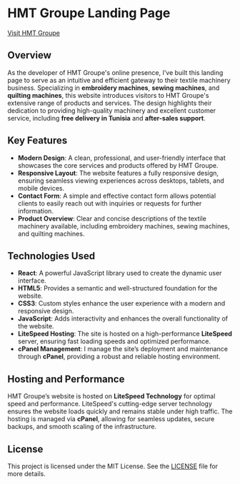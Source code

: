 # HMT Groupe Landing Page

[Visit HMT Groupe](https://hmtgroupe.com/)

## Overview

As the developer of HMT Groupe's online presence, I’ve built this landing page to serve as an intuitive and efficient gateway to their textile machinery business. Specializing in **embroidery machines**, **sewing machines**, and **quilting machines**, this website introduces visitors to HMT Groupe's extensive range of products and services. The design highlights their dedication to providing high-quality machinery and excellent customer service, including **free delivery in Tunisia** and **after-sales support**.

## Key Features

- **Modern Design**: A clean, professional, and user-friendly interface that showcases the core services and products offered by HMT Groupe.
- **Responsive Layout**: The website features a fully responsive design, ensuring seamless viewing experiences across desktops, tablets, and mobile devices.
- **Contact Form**: A simple and effective contact form allows potential clients to easily reach out with inquiries or requests for further information.
- **Product Overview**: Clear and concise descriptions of the textile machinery available, including embroidery machines, sewing machines, and quilting machines.

## Technologies Used

- **React**: A powerful JavaScript library used to create the dynamic user interface.
- **HTML5**: Provides a semantic and well-structured foundation for the website.
- **CSS3**: Custom styles enhance the user experience with a modern and responsive design.
- **JavaScript**: Adds interactivity and enhances the overall functionality of the website.
- **LiteSpeed Hosting**: The site is hosted on a high-performance **LiteSpeed** server, ensuring fast loading speeds and optimized performance.
- **cPanel Management**: I manage the site’s deployment and maintenance through **cPanel**, providing a robust and reliable hosting environment.

## Hosting and Performance

HMT Groupe’s website is hosted on **LiteSpeed Technology** for optimal speed and performance. LiteSpeed's cutting-edge server technology ensures the website loads quickly and remains stable under high traffic. The hosting is managed via **cPanel**, allowing for seamless updates, secure backups, and smooth scaling of the infrastructure.

## License

This project is licensed under the MIT License. See the [LICENSE](LICENSE) file for more details.
